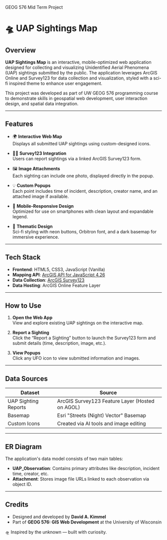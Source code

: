 GEOG 576 Mid Term Project
# 🛸 UAP Sightings Map

## Overview
**UAP Sightings Map** is an interactive, mobile-optimized web application designed for collecting and visualizing Unidentified Aerial Phenomena (UAP) sightings submitted by the public. The application leverages ArcGIS Online and Survey123 for data collection and visualization, styled with a sci-fi inspired theme to enhance user engagement.

This project was developed as part of UW GEOG 576 programming course to demonstrate skills in geospatial web development, user interaction design, and spatial data integration.

---

## Features

- 🌍 **Interactive Web Map**  
  Displays all submitted UAP sightings using custom-designed icons.

- 🧑‍💻 **Survey123 Integration**  
  Users can report sightings via a linked ArcGIS Survey123 form.

- 🖼️ **Image Attachments**  
  Each sighting can include one photo, displayed directly in the popup.

- 💡 **Custom Popups**  
  Each point includes time of incident, description, creator name, and an attached image if available.

- 🧭 **Mobile-Responsive Design**  
  Optimized for use on smartphones with clean layout and expandable legend.

- 🎨 **Thematic Design**  
  Sci-fi styling with neon buttons, Orbitron font, and a dark basemap for immersive experience.

---

## Tech Stack

- **Frontend**: HTML5, CSS3, JavaScript (Vanilla)
- **Mapping API**: [ArcGIS API for JavaScript 4.26](https://developers.arcgis.com/javascript/)
- **Data Collection**: [ArcGIS Survey123](https://survey123.arcgis.com/)
- **Data Hosting**: ArcGIS Online Feature Layer

---

## How to Use

1. **Open the Web App**  
   View and explore existing UAP sightings on the interactive map.

2. **Report a Sighting**  
   Click the “Report a Sighting” button to launch the Survey123 form and submit details (time, description, image, etc.).

3. **View Popups**  
   Click any UFO icon to view submitted information and images.

---

## Data Sources

| Dataset              | Source                                               |
|----------------------|------------------------------------------------------|
| UAP Sighting Reports | ArcGIS Survey123 Feature Layer (Hosted on AGOL)     |
| Basemap              | Esri "Streets (Night) Vector" Basemap               |
| Custom Icons         | Created via AI tools and image editing              |

---

## ER Diagram

The application's data model consists of two main tables:

- **UAP_Observation**: Contains primary attributes like description, incident time, creator, etc.
- **Attachment**: Stores image file URLs linked to each observation via object ID.

---

## Credits

- Designed and developed by **David A. Kimmel**
- Part of **GEOG 576: GIS Web Development** at the University of Wisconsin

🛸 Inspired by the unknown — built with curiosity.
